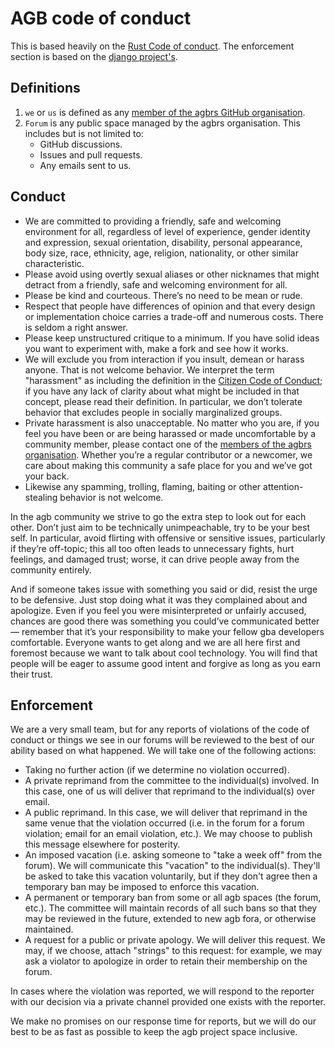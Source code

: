 # AGB code of conduct

This is based heavily on the [Rust Code of conduct](https://www.rust-lang.org/policies/code-of-conduct).
The enforcement section is based on the [django project's](https://www.djangoproject.com/conduct/enforcement-manual/).

## Definitions

1. `we` or `us` is defined as any [member of the agbrs GitHub organisation](https://github.com/agbrs).
2. `Forum` is any public space managed by the agbrs organisation. This includes but is not limited to:
   - GitHub discussions.
   - Issues and pull requests.
   - Any emails sent to us.

## Conduct

- We are committed to providing a friendly, safe and welcoming environment for all, regardless of level of experience, gender identity and expression, sexual orientation, disability, personal appearance, body size, race, ethnicity, age, religion, nationality, or other similar characteristic.
- Please avoid using overtly sexual aliases or other nicknames that might detract from a friendly, safe and welcoming environment for all.
- Please be kind and courteous. There’s no need to be mean or rude.
- Respect that people have differences of opinion and that every design or implementation choice carries a trade-off and numerous costs. There is seldom a right answer.
- Please keep unstructured critique to a minimum. If you have solid ideas you want to experiment with, make a fork and see how it works.
- We will exclude you from interaction if you insult, demean or harass anyone. That is not welcome behavior. We interpret the term "harassment" as including the definition in the [Citizen Code of Conduct](https://github.com/stumpsyn/policies/blob/master/citizen_code_of_conduct.md); if you have any lack of clarity about what might be included in that concept, please read their definition. In particular, we don’t tolerate behavior that excludes people in socially marginalized groups.
- Private harassment is also unacceptable. No matter who you are, if you feel you have been or are being harassed or made uncomfortable by a community member, please contact one of the [members of the agbrs organisation](https://github.com/agbrs). Whether you’re a regular contributor or a newcomer, we care about making this community a safe place for you and we’ve got your back.
- Likewise any spamming, trolling, flaming, baiting or other attention-stealing behavior is not welcome.

In the agb community we strive to go the extra step to look out for each other. Don’t just aim to be technically unimpeachable, try to be your best self. In particular, avoid flirting with offensive or sensitive issues, particularly if they’re off-topic; this all too often leads to unnecessary fights, hurt feelings, and damaged trust; worse, it can drive people away from the community entirely.

And if someone takes issue with something you said or did, resist the urge to be defensive. Just stop doing what it was they complained about and apologize. Even if you feel you were misinterpreted or unfairly accused, chances are good there was something you could’ve communicated better — remember that it’s your responsibility to make your fellow gba developers comfortable. Everyone wants to get along and we are all here first and foremost because we want to talk about cool technology. You will find that people will be eager to assume good intent and forgive as long as you earn their trust.

## Enforcement

We are a very small team, but for any reports of violations of the code of conduct or things we see in our forums will be reviewed to the best of our ability based on what happened. We will take one of the following actions:

- Taking no further action (if we determine no violation occurred).
- A private reprimand from the committee to the individual(s) involved. In this case, one of us will deliver that reprimand to the individual(s) over email.
- A public reprimand. In this case, we will deliver that reprimand in the same venue that the violation occurred (i.e. in the forum for a forum violation; email for an email violation, etc.). We may choose to publish this message elsewhere for posterity.
- An imposed vacation (i.e. asking someone to "take a week off" from the forum). We will communicate this "vacation" to the individual(s). They'll be asked to take this vacation voluntarily, but if they don't agree then a temporary ban may be imposed to enforce this vacation.
- A permanent or temporary ban from some or all agb spaces (the forum, etc.). The committee will maintain records of all such bans so that they may be reviewed in the future, extended to new agb fora, or otherwise maintained.
- A request for a public or private apology. We will deliver this request. We may, if we choose, attach "strings" to this request: for example, we may ask a violator to apologize in order to retain their membership on the forum.

In cases where the violation was reported, we will respond to the reporter with our decision via a private channel provided one exists with the reporter.

We make no promises on our response time for reports, but we will do our best to be as fast as possible to keep the agb project space inclusive.
